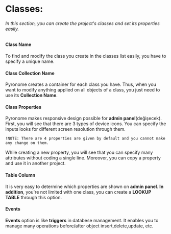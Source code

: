 # Classes:
 ###### In this section, you can create the project's classes and set its properties easily.

#### Class Name
  To find and modify the class you create in the classes list easily, you have to specify a unique name.

#### Class Collection Name
  Pyronome creates a container for each class you have. Thus, when you want to modify anything applied on all objects of a class, you just need to use its __Collection Name__.

#### Class Properties
  Pyronome makes responsive design possible for **admin panel**(değişecek). First, you will see that there are 3 types of device icons. You can specify the inputs looks for different screen resolution through them.

    !NOTE: There are 4 properties are given by default and you cannot make any change on them.

  While creating a new property, you will see that you can specify many attributes without coding a single line. Moreover, you can copy a property and use it in another project.

#### Table Column
  It is very easy to determine which properties are shown on __admin panel__. **In addition**, you're not limited with one class, you can create a __LOOKUP TABLE__ through this option.

#### Events
  __Events__ option is like **triggers** in databese management. It enables you to manage many operations before/after object insert,delete,update, etc.
